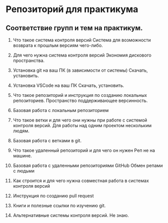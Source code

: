 # Репозиторий для практикума
## Соответствие групп и тем на практикум.

1. Что такое система контроля версий
Система для возможности возврата к прошлым версиям чего-либо.
2. Для чего нужна система контроля версий
Экономия дискового пространства.
3. Установка git на ваш ПК (в зависимости от системы)
Скачать, установить.
4. Установка VSCode на ваш ПК
Скачать, установить.
5. Что такое репозиторий и инструкция по созданию локальных репозиториев.
Пространство поддерживающее версинность.
6. Базовая работа с локальным репозиторием

7. Что такое ветки и для чего они нужны при работе с системой контроля версий.
Для работы над одним проектом нескольким людям.
8. Базовая работа с ветками в git.

9. Что такое удаленный репозиторий и для чего он нужен
Реп не на машине.
10. Базовая работа с удаленными репозиториями GitHub
Обмен репами с людьми
11. Как строится и для чего нужна совместная работа в системах контроля версий

12. Инструкция по созданию pull request

13. Книги и полезные ссылки по изучению git.

14. Альтернативные системы контроля версий.
Не знаю.